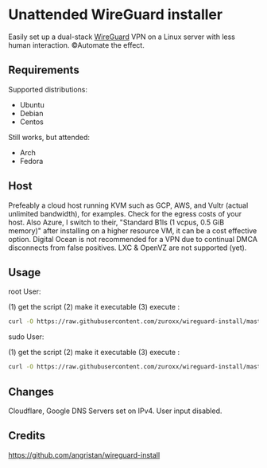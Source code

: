 # Unattended WireGuard installer

Easily set up a dual-stack [WireGuard](https://www.wireguard.com/) VPN on a Linux server with less human interaction. ©Automate the effect.

## Requirements

Supported distributions:

- Ubuntu
- Debian
- Centos

Still works, but attended:

- Arch
- Fedora

## Host

Prefeably a cloud host running KVM such as GCP, AWS, and Vultr (actual unlimited bandwidth), for examples. Check for the egress costs of your host. Also Azure, I switch to their, "Standard B1ls (1 vcpus, 0.5 GiB memory)" after installing on a higher resource VM, it can be a cost effective option. Digital Ocean is not recommended for a VPN due to continual DMCA disconnects from false positives. LXC & OpenVZ are not supported (yet).

## Usage

root User:

(1) get the script (2) make it executable (3) execute :

```bash
curl -O https://raw.githubusercontent.com/zuroxx/wireguard-install/master/wireguard-install.sh && chmod +x wireguard-install.sh && ./wireguard-install.sh
```

sudo User:

(1) get the script (2) make it executable (3) execute :

```bash
curl -O https://raw.githubusercontent.com/zuroxx/wireguard-install/master/wireguard-install.sh && sudo chmod +x wireguard-install.sh && sudo ./wireguard-install.sh
```


## Changes
Cloudflare, Google DNS Servers set on IPv4. User input disabled.


## Credits

https://github.com/angristan/wireguard-install
